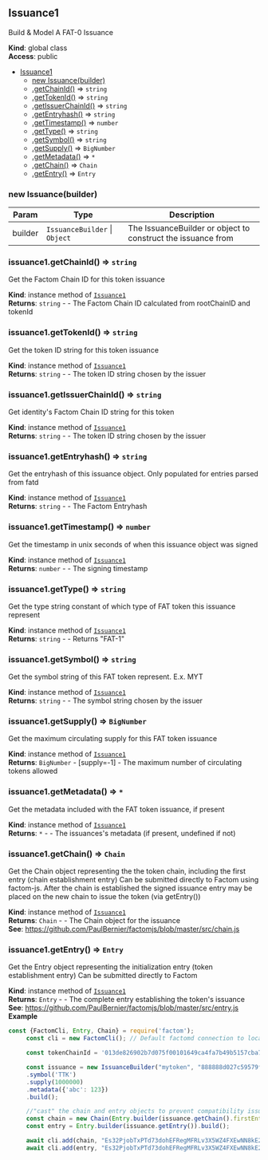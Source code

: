 <a name="Issuance1"></a>

## Issuance1
Build & Model A FAT-0 Issuance

**Kind**: global class  
**Access**: public  

* [Issuance1](#Issuance1)
    * [new Issuance(builder)](#new_Issuance1_new)
    * [.getChainId()](#Issuance1+getChainId) ⇒ <code>string</code>
    * [.getTokenId()](#Issuance1+getTokenId) ⇒ <code>string</code>
    * [.getIssuerChainId()](#Issuance1+getIssuerChainId) ⇒ <code>string</code>
    * [.getEntryhash()](#Issuance1+getEntryhash) ⇒ <code>string</code>
    * [.getTimestamp()](#Issuance1+getTimestamp) ⇒ <code>number</code>
    * [.getType()](#Issuance1+getType) ⇒ <code>string</code>
    * [.getSymbol()](#Issuance1+getSymbol) ⇒ <code>string</code>
    * [.getSupply()](#Issuance1+getSupply) ⇒ <code>BigNumber</code>
    * [.getMetadata()](#Issuance1+getMetadata) ⇒ <code>\*</code>
    * [.getChain()](#Issuance1+getChain) ⇒ <code>Chain</code>
    * [.getEntry()](#Issuance1+getEntry) ⇒ <code>Entry</code>

<a name="new_Issuance1_new"></a>

### new Issuance(builder)

| Param | Type | Description |
| --- | --- | --- |
| builder | <code>IssuanceBuilder</code> \| <code>Object</code> | The IssuanceBuilder or object to construct the issuance from |

<a name="Issuance1+getChainId"></a>

### issuance1.getChainId() ⇒ <code>string</code>
Get the Factom Chain ID for this token issuance

**Kind**: instance method of [<code>Issuance1</code>](#Issuance1)  
**Returns**: <code>string</code> - - The Factom Chain ID calculated from rootChainID and tokenId  
<a name="Issuance1+getTokenId"></a>

### issuance1.getTokenId() ⇒ <code>string</code>
Get the token ID string for this token issuance

**Kind**: instance method of [<code>Issuance1</code>](#Issuance1)  
**Returns**: <code>string</code> - - The token ID string chosen by the issuer  
<a name="Issuance1+getIssuerChainId"></a>

### issuance1.getIssuerChainId() ⇒ <code>string</code>
Get identity's Factom Chain ID string for this token

**Kind**: instance method of [<code>Issuance1</code>](#Issuance1)  
**Returns**: <code>string</code> - - The token ID string chosen by the issuer  
<a name="Issuance1+getEntryhash"></a>

### issuance1.getEntryhash() ⇒ <code>string</code>
Get the entryhash of this issuance object. Only populated for entries parsed from fatd

**Kind**: instance method of [<code>Issuance1</code>](#Issuance1)  
**Returns**: <code>string</code> - - The Factom Entryhash  
<a name="Issuance1+getTimestamp"></a>

### issuance1.getTimestamp() ⇒ <code>number</code>
Get the timestamp in unix seconds of when this issuance object was signed

**Kind**: instance method of [<code>Issuance1</code>](#Issuance1)  
**Returns**: <code>number</code> - - The signing timestamp  
<a name="Issuance1+getType"></a>

### issuance1.getType() ⇒ <code>string</code>
Get the type string constant of which type of FAT token this issuance represent

**Kind**: instance method of [<code>Issuance1</code>](#Issuance1)  
**Returns**: <code>string</code> - - Returns "FAT-1"  
<a name="Issuance1+getSymbol"></a>

### issuance1.getSymbol() ⇒ <code>string</code>
Get the symbol string of this FAT token represent. E.x. MYT

**Kind**: instance method of [<code>Issuance1</code>](#Issuance1)  
**Returns**: <code>string</code> - - The symbol string chosen by the issuer  
<a name="Issuance1+getSupply"></a>

### issuance1.getSupply() ⇒ <code>BigNumber</code>
Get the maximum circulating supply for this FAT token issuance

**Kind**: instance method of [<code>Issuance1</code>](#Issuance1)  
**Returns**: <code>BigNumber</code> - [supply=-1] - The maximum number of circulating tokens allowed  
<a name="Issuance1+getMetadata"></a>

### issuance1.getMetadata() ⇒ <code>\*</code>
Get the metadata included with the FAT token issuance, if present

**Kind**: instance method of [<code>Issuance1</code>](#Issuance1)  
**Returns**: <code>\*</code> - - The issuances's metadata (if present, undefined if not)  
<a name="Issuance1+getChain"></a>

### issuance1.getChain() ⇒ <code>Chain</code>
Get the Chain object representing the the token chain, including the first entry (chain establishment entry)
Can be submitted directly to Factom using factom-js. After the chain is established the signed issuance entry
may be placed on the new chain to issue the token (via getEntry())

**Kind**: instance method of [<code>Issuance1</code>](#Issuance1)  
**Returns**: <code>Chain</code> - - The Chain object for the issuance  
**See**: https://github.com/PaulBernier/factomjs/blob/master/src/chain.js  
<a name="Issuance1+getEntry"></a>

### issuance1.getEntry() ⇒ <code>Entry</code>
Get the Entry object representing the initialization entry (token establishment entry)
Can be submitted directly to Factom

**Kind**: instance method of [<code>Issuance1</code>](#Issuance1)  
**Returns**: <code>Entry</code> - - The complete entry establishing the token's issuance  
**See**: https://github.com/PaulBernier/factomjs/blob/master/src/entry.js  
**Example**  
```js
const {FactomCli, Entry, Chain} = require('factom');
     const cli = new FactomCli(); // Default factomd connection to localhost:8088 and walletd connection to localhost:8089

     const tokenChainId = '013de826902b7d075f00101649ca4fa7b49b5157cba736b2ca90f67e2ad6e8ec';

     const issuance = new IssuanceBuilder("mytoken", "888888d027c59579fc47a6fc6c4a5c0409c7c39bc38a86cb5fc0069978493762", "sk11pz4AG9XgB1eNVkbppYAWsgyg7sftDXqBASsagKJqvVRKYodCU")
     .symbol('TTK')
     .supply(1000000)
     .metadata({'abc': 123})
     .build();

     //"cast" the chain and entry objects to prevent compatibility issues
     const chain = new Chain(Entry.builder(issuance.getChain().firstEntry).build());
     const entry = Entry.builder(issuance.getEntry()).build();

     await cli.add(chain, "Es32PjobTxPTd73dohEFRegMFRLv3X5WZ4FXEwNN8kE2pMDfeMym"); //create the token chain on Factom
     await cli.add(entry, "Es32PjobTxPTd73dohEFRegMFRLv3X5WZ4FXEwNN8kE2pMDfeMym"); //commit the signed issuance entry to the token chain
```

